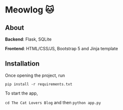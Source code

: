 # Meowlog 🐱
## About

**Backend**: Flask, SQLite

**Frontend**: HTML/CSS/JS, Bootstrap 5 and Jinja template 


## Installation

Once opening the project, run

`pip install -r requirements.txt`

To start the app, 

`cd The Cat Lovers Blog`
and then
`python app.py`
